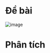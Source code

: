 # Đề bài
![image](https://github.com/VanHoang110802/Competitive_Programming/assets/108053955/3cf2e2a8-dd1a-4d59-a037-982b3d78c156)

# Phân tích
